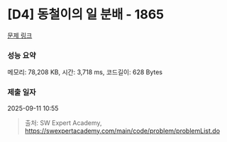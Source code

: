 # [D4] 동철이의 일 분배 - 1865 

[문제 링크](https://swexpertacademy.com/main/code/problem/problemDetail.do?contestProbId=AV5LuHfqDz8DFAXc) 

### 성능 요약

메모리: 78,208 KB, 시간: 3,718 ms, 코드길이: 628 Bytes

### 제출 일자

2025-09-11 10:55



> 출처: SW Expert Academy, https://swexpertacademy.com/main/code/problem/problemList.do